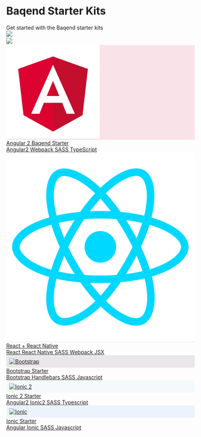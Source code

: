 <!-- <h1 class="text-center">Baqend Starter Kits</h1> -->
<div class="stars">
  <div class="container">
    <h1>Baqend Starter Kits</h1>
    Get started with the Baqend starter kits
    <div class="shooting-star">
      <img src="./img/shooting-star.png" />
    </div>
    <div class="shooting-star-right">
      <img src="./img/shooting-star.png" />
    </div>
  </div>
</div>

<div class="starter-kits">
  <a href="angular2/" class="starter-kits-item">
    <div class="logo-container" style="background: rgba(221, 3, 48, 0.1);">
      <img src="angular2.png" alt="Angular 2">
    </div>
    <div class="description">
      <div class="name">
        Angular 2 Baqend Starter
      </div>
      <div class="tags">
        <span class="tag">Angular2</span>
        <span class="tag">Webpack</span>
        <span class="tag">SASS</span>
        <span class="tag">TypeScript</span>
      </div>
    </div>
  </a>

  <a href="react/" class="starter-kits-item">
    <div class="logo-container" style="background: rgba(83, 193, 222, 0.11);">
      <img src="react.png" alt="React + Redux">
    </div>
    <div class="description">
      <div class="name">
        React + React Native
      </div>
      <div class="tags">
        <span class="tag">React</span>
        <span class="tag">React Native</span>
        <span class="tag">SASS</span>
        <span class="tag">Webpack</span>
        <span class="tag">JSX</span>
      </div>
    </div>
  </a>

  <a href="bootstrap/" class="starter-kits-item">
    <div class="logo-container" style="background: rgba(77, 35, 74, 0.1);">
      <img src="bootstrap.png" alt="Bootstrap" style="padding: 8px;">
    </div>
    <div class="description">
      <div class="name">
        Bootstrap Starter
      </div>
      <div class="tags">
        <span class="tag">Bootstrap</span>
        <span class="tag">Handlebars</span>
        <span class="tag">SASS</span>
        <span class="tag">Javascript</span>
      </div>
    </div>
  </a>

  <a href="ionic2/" class="starter-kits-item">
    <div class="logo-container" style="background: rgba(30, 162, 212, 0.04);">
      <img src="ionic2.png" alt="Ionic 2" style="padding: 8px;">
    </div>
    <div class="description">
      <div class="name">
        Ionic 2 Starter
      </div>
      <div class="tags">
        <span class="tag">Angular2</span>
        <span class="tag">Ionic2</span>
        <span class="tag">SASS</span>
        <span class="tag">Typescript</span>
      </div>
    </div>
  </a>

  <a href="ionic/" class="starter-kits-item">
    <div class="logo-container" style="background: rgba(78, 142, 247, 0.09);">
      <img src="ionic.png" alt="Ionic" style="padding: 8px;">
    </div>
    <div class="description">
      <div class="name">
        Ionic Starter
      </div>
      <div class="tags">
        <span class="tag">Angular</span>
        <span class="tag">Ionic</span>
        <span class="tag">SASS</span>
        <span class="tag">Javascript</span>
      </div>
    </div>
  </a>
</div>
